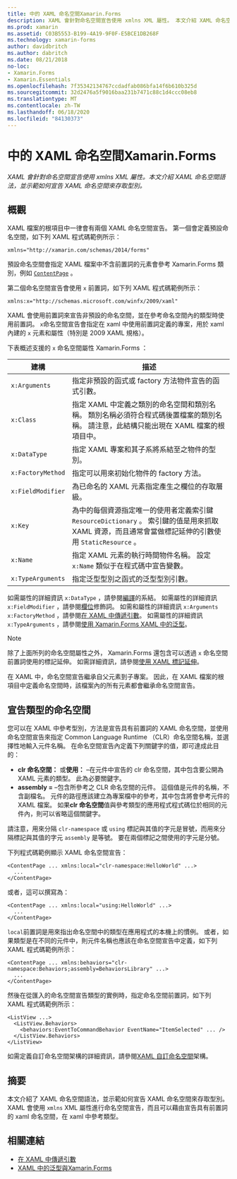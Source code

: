 ```yaml
---
title: 中的 XAML 命名空間Xamarin.Forms
description: XAML 會針對命名空間宣告使用 xmlns XML 屬性。 本文介紹 XAML 命名空間語法，並示範如何宣告 XAML 命名空間來存取型別。
ms.prod: xamarin
ms.assetid: C03B5553-B199-4A19-9F0F-E5BCE1DB268F
ms.technology: xamarin-forms
author: davidbritch
ms.author: dabritch
ms.date: 08/21/2018
no-loc:
- Xamarin.Forms
- Xamarin.Essentials
ms.openlocfilehash: 7f35342134767ccdadfab086bfa14f6b610b325d
ms.sourcegitcommit: 32d2476a5f9016baa231b7471c88c1d4ccc08eb8
ms.translationtype: MT
ms.contentlocale: zh-TW
ms.lasthandoff: 06/18/2020
ms.locfileid: "84130373"
---
```

# <a name="xaml-namespaces-in-xamarinforms"></a>中的 XAML 命名空間Xamarin.Forms

_XAML 會針對命名空間宣告使用 xmlns XML 屬性。本文介紹 XAML 命名空間語法，並示範如何宣告 XAML 命名空間來存取型別。_

## <a name="overview"></a>概觀

XAML 檔案的根項目中一律會有兩個 XAML 命名空間宣告。 第一個會定義預設命名空間，如下列 XAML 程式碼範例所示：

```xaml
xmlns="http://xamarin.com/schemas/2014/forms"
```

預設命名空間會指定 XAML 檔案中不含前置詞的元素會參考 Xamarin.Forms 類別，例如 [`ContentPage`](xref:Xamarin.Forms.ContentPage) 。

第二個命名空間宣告會使用 `x` 前置詞，如下列 XAML 程式碼範例所示：

```xaml
xmlns:x="http://schemas.microsoft.com/winfx/2009/xaml"
```

XAML 會使用前置詞來宣告非預設的命名空間，並在參考命名空間內的類型時使用前置詞。 `x`命名空間宣告會指定在 xaml 中使用前置詞定義的專案，用於 xaml 內建的 `x` 元素和屬性（特別是 2009 XAML 規格）。

下表概述支援的 `x` 命名空間屬性 Xamarin.Forms ：

|建構|描述|
|--- |--- |
|`x:Arguments`|指定非預設的函式或 factory 方法物件宣告的函式引數。|
|`x:Class`|指定 XAML 中定義之類別的命名空間和類別名稱。 類別名稱必須符合程式碼後置檔案的類別名稱。 請注意，此結構只能出現在 XAML 檔案的根項目中。|
|`x:DataType`|指定 XAML 專案和其子系將系結至之物件的型別。|
|`x:FactoryMethod`|指定可以用來初始化物件的 factory 方法。|
|`x:FieldModifier`|為已命名的 XAML 元素指定產生之欄位的存取層級。|
|`x:Key`|為中的每個資源指定唯一的使用者定義索引鍵 `ResourceDictionary` 。 索引鍵的值是用來抓取 XAML 資源，而且通常會當做標記延伸的引數使用 `StaticResource` 。|
|`x:Name`|指定 XAML 元素的執行時間物件名稱。 設定 `x:Name` 類似于在程式碼中宣告變數。|
|`x:TypeArguments`|指定泛型型別之函式的泛型型別引數。|

如需屬性的詳細資訊 `x:DataType` ，請參閱[編譯](~/xamarin-forms/app-fundamentals/data-binding/compiled-bindings.md)的系結。 如需屬性的詳細資訊 `x:FieldModifier` ，請參閱[欄位](~/xamarin-forms/xaml/field-modifiers.md)修飾詞。 如需和屬性的詳細資訊 `x:Arguments` `x:FactoryMethod` ，請參閱[在 XAML 中傳遞引數](~/xamarin-forms/xaml/passing-arguments.md)。 如需屬性的詳細資訊 `x:TypeArguments` ，請參閱[使用 Xamarin.Forms XAML 中的泛型](generics.md)。

> [!NOTE]
> 除了上面所列的命名空間屬性之外， Xamarin.Forms 還包含可以透過 `x` 命名空間前置詞使用的標記延伸。 如需詳細資訊，請參閱[使用 XAML 標記延伸](~/xamarin-forms/xaml/markup-extensions/consuming.md)。

在 XAML 中，命名空間宣告繼承自父元素到子專案。 因此，在 XAML 檔案的根項目中定義命名空間時，該檔案內的所有元素都會繼承命名空間宣告。

## <a name="declaring-namespaces-for-types"></a>宣告類型的命名空間

您可以在 XAML 中參考型別，方法是宣告具有前置詞的 XAML 命名空間，並使用命名空間宣告來指定 Common Language Runtime （CLR）命名空間名稱，並選擇性地輸入元件名稱。 在命名空間宣告內定義下列關鍵字的值，即可達成此目的：

- **clr 命名空間：** 或**使用：** –在元件中宣告的 clr 命名空間，其中包含要公開為 XAML 元素的類型。 此為必要關鍵字。
- **assembly =** –包含所參考之 CLR 命名空間的元件。 這個值是元件的名稱，不含副檔名。 元件的路徑應該建立為專案檔中的參考，其中包含將會參考元件的 XAML 檔案。 如果**clr 命名空間**值與參考類型的應用程式程式碼位於相同的元件內，則可以省略這個關鍵字。

請注意，用來分隔 `clr-namespace` 或 `using` 標記與其值的字元是冒號，而用來分隔標記與其值的字元 `assembly` 是等號。 要在兩個標記之間使用的字元是分號。

下列程式碼範例顯示 XAML 命名空間宣告：

```xaml
<ContentPage ... xmlns:local="clr-namespace:HelloWorld" ...>
  ...
</ContentPage>
```

或者，這可以撰寫為：

```xaml
<ContentPage ... xmlns:local="using:HelloWorld" ...>
  ...
</ContentPage>
```

`local`前置詞是用來指出命名空間中的類型在應用程式的本機上的慣例。 或者，如果類型是在不同的元件中，則元件名稱也應該在命名空間宣告中定義，如下列 XAML 程式碼範例所示：

```xaml
<ContentPage ... xmlns:behaviors="clr-namespace:Behaviors;assembly=BehaviorsLibrary" ...>
  ...
</ContentPage>
```

然後在從匯入的命名空間宣告類型的實例時，指定命名空間前置詞，如下列 XAML 程式碼範例所示：

```xaml
<ListView ...>
  <ListView.Behaviors>
    <behaviors:EventToCommandBehavior EventName="ItemSelected" ... />
  </ListView.Behaviors>
</ListView>
```

如需定義自訂命名空間架構的詳細資訊，請參閱[XAML 自訂命名空間](custom-namespace-schemas.md)架構。

## <a name="summary"></a>摘要

本文介紹了 XAML 命名空間語法，並示範如何宣告 XAML 命名空間來存取型別。 XAML 會使用 `xmlns` XML 屬性進行命名空間宣告，而且可以藉由宣告具有前置詞的 xaml 命名空間，在 xaml 中參考類型。

## <a name="related-links"></a>相關連結

- [在 XAML 中傳遞引數](~/xamarin-forms/xaml/passing-arguments.md)
- [XAML 中的泛型與Xamarin.Forms](generics.md)
